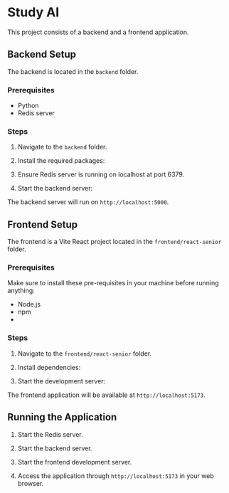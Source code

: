 # Study AI

This project consists of a backend and a frontend application.

## Backend Setup

The backend is located in the `backend` folder.

### Prerequisites

- Python
- Redis server

### Steps

1. Navigate to the `backend` folder.

2. Install the required packages:

3. Ensure Redis server is running on localhost at port 6379.

4. Start the backend server:

The backend server will run on `http://localhost:5000`.

## Frontend Setup

The frontend is a Vite React project located in the `frontend/react-senior` folder.

### Prerequisites

Make sure to install these pre-requisites in your machine before running anything:

- Node.js
- npm
- 
### Steps

1. Navigate to the `frontend/react-senior` folder.

2. Install dependencies:

3. Start the development server:

The frontend application will be available at `http://localhost:5173`.

## Running the Application

1. Start the Redis server.

2. Start the backend server.

3. Start the frontend development server.

4. Access the application through `http://localhost:5173` in your web browser.
